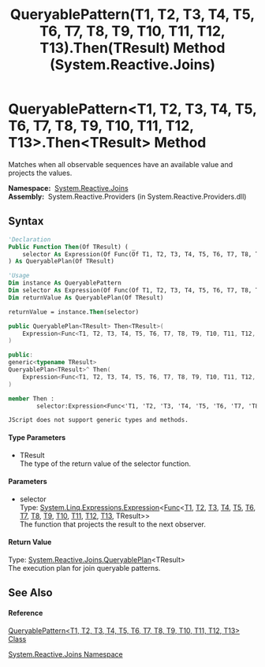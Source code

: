 ﻿---
title: QueryablePattern(T1, T2, T3, T4, T5, T6, T7, T8, T9, T10, T11, T12, T13).Then(TResult) Method  (System.Reactive.Joins)
TOCTitle: Then(TResult) Method
ms:assetid: M:System.Reactive.Joins.QueryablePattern`13.Then``1(System.Linq.Expressions.Expression{System.Func{`0,`1,`2,`3,`4,`5,`6,`7,`8,`9,`10,`11,`12,``0}})
ms:mtpsurl: https://msdn.microsoft.com/en-us/library/Hh229488(v=VS.103)
ms:contentKeyID: 36068904
ms.date: 06/28/2011
mtps_version: v=VS.103
f1_keywords:
- System.Reactive.Joins.QueryablePattern`13.Then``1
dev_langs:
- CSharp
- JScript
- VB
- FSharp
- c++
---

# QueryablePattern\<T1, T2, T3, T4, T5, T6, T7, T8, T9, T10, T11, T12, T13\>.Then\<TResult\> Method

Matches when all observable sequences have an available value and projects the values.

**Namespace:**  [System.Reactive.Joins](hh211841\(v=vs.103\).md)  
**Assembly:**  System.Reactive.Providers (in System.Reactive.Providers.dll)

## Syntax

``` vb
'Declaration
Public Function Then(Of TResult) ( _
    selector As Expression(Of Func(Of T1, T2, T3, T4, T5, T6, T7, T8, T9, T10, T11, T12, T13, TResult)) _
) As QueryablePlan(Of TResult)
```

``` vb
'Usage
Dim instance As QueryablePattern
Dim selector As Expression(Of Func(Of T1, T2, T3, T4, T5, T6, T7, T8, T9, T10, T11, T12, T13, TResult))
Dim returnValue As QueryablePlan(Of TResult)

returnValue = instance.Then(selector)
```

``` csharp
public QueryablePlan<TResult> Then<TResult>(
    Expression<Func<T1, T2, T3, T4, T5, T6, T7, T8, T9, T10, T11, T12, T13, TResult>> selector
)
```

``` c++
public:
generic<typename TResult>
QueryablePlan<TResult>^ Then(
    Expression<Func<T1, T2, T3, T4, T5, T6, T7, T8, T9, T10, T11, T12, T13, TResult>^>^ selector
)
```

``` fsharp
member Then : 
        selector:Expression<Func<'T1, 'T2, 'T3, 'T4, 'T5, 'T6, 'T7, 'T8, 'T9, 'T10, 'T11, 'T12, 'T13, 'TResult>> -> QueryablePlan<'TResult> 
```

``` jscript
JScript does not support generic types and methods.
```

#### Type Parameters

  - TResult  
    The type of the return value of the selector function.

#### Parameters

  - selector  
    Type: [System.Linq.Expressions.Expression](https://msdn.microsoft.com/en-us/library/Bb335710)\<[Func](https://msdn.microsoft.com/en-us/library/Dd402867)\<[T1](hh229575\(v=vs.103\).md), [T2](hh229575\(v=vs.103\).md), [T3](hh229575\(v=vs.103\).md), [T4](hh229575\(v=vs.103\).md), [T5](hh229575\(v=vs.103\).md), [T6](hh229575\(v=vs.103\).md), [T7](hh229575\(v=vs.103\).md), [T8](hh229575\(v=vs.103\).md), [T9](hh229575\(v=vs.103\).md), [T10](hh229575\(v=vs.103\).md), [T11](hh229575\(v=vs.103\).md), [T12](hh229575\(v=vs.103\).md), [T13](hh229575\(v=vs.103\).md), TResult\>\>  
    The function that projects the result to the next observer.  

#### Return Value

Type: [System.Reactive.Joins.QueryablePlan](hh211937\(v=vs.103\).md)\<TResult\>  
The execution plan for join queryable patterns.  

## See Also

#### Reference

[QueryablePattern\<T1, T2, T3, T4, T5, T6, T7, T8, T9, T10, T11, T12, T13\> Class](hh229575\(v=vs.103\).md)

[System.Reactive.Joins Namespace](hh211841\(v=vs.103\).md)

